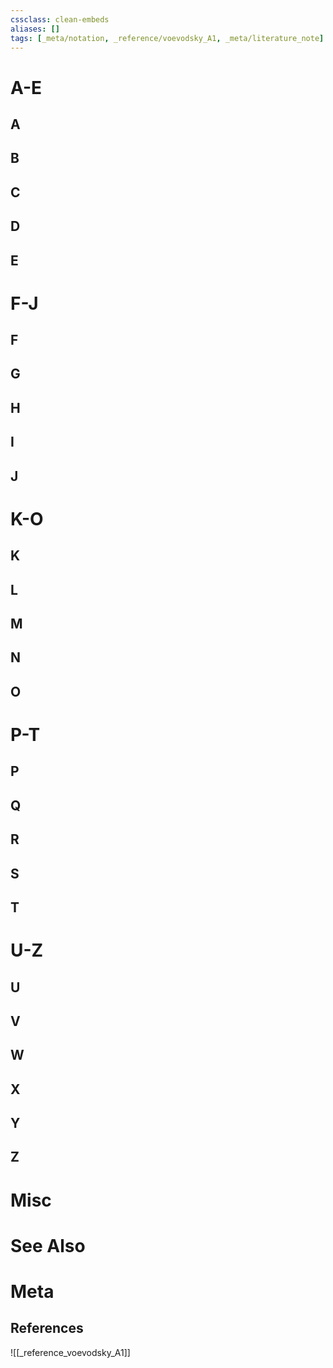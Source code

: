 ```yaml
---
cssclass: clean-embeds
aliases: []
tags: [_meta/notation, _reference/voevodsky_A1, _meta/literature_note]
---
```


# A-E
## A
## B
## C
## D
## E

# F-J
## F
## G
## H
## I
## J

# K-O
## K
## L
## M
## N
## O

# P-T
## P
## Q
## R
## S
## T

# U-Z
## U
## V
## W
## X
## Y
## Z

# Misc

# See Also

# Meta
## References
![[_reference_voevodsky_A1]]


[^1]: Voevodsky, 
